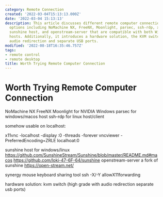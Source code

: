 ```yaml
---
category: Remote Connection
created: '2022-03-04T15:13:13.000Z'
date: '2022-03-04 15:13:13'
description: This article discusses different remote computer connection software
  options including NoMachine NX, FreeNX, Moonlight, parsec, ssh-rdp, x11vnc, vncviewer,
  sunshine host, and openstream-server that are compatible with both Windows and Linux
  hosts. Additionally, it introduces a hardware solution, the KVM switch, which supports
  audio redirection and separate USB ports.
modified: '2022-08-18T16:35:46.757Z'
tags:
- remote control
- remote desktop
title: Worth Trying Remote Computer Connection
---
```


# Worth Trying Remote Computer Connection

NoMachine NX
FreeNX
Moonlight for NVIDIA Windows
parsec for windows/macos host
ssh-rdp for linux host/client

somehow usable on localhost:

x11vnc -localhost -display :0 -threads -forever
vncviewer -PreferredEncoding=ZRLE localhoat:0

sunshine host for windows/linux
https://github.com/SunshineStream/Sunshine/blob/master/README.md#macos
https://github.com/loki-47-6F-64/sunshine
openstream-server a fork of sunshine
https://open-stream.net/

synergy mouse keyboard sharing tool
ssh -X/-Y allowX11forwarding

hardware solution: kvm switch (high grade with audio redirection separate usb ports)
